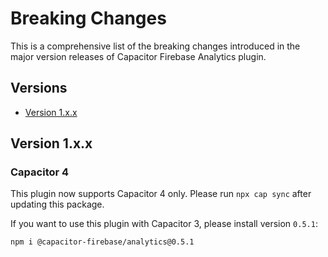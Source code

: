 # Breaking Changes

This is a comprehensive list of the breaking changes introduced in the major version releases of Capacitor Firebase Analytics plugin.

## Versions

- [Version 1.x.x](#version-1xx)

## Version 1.x.x

### Capacitor 4

This plugin now supports Capacitor 4 only. Please run `npx cap sync` after updating this package.

If you want to use this plugin with Capacitor 3, please install version `0.5.1`:

```
npm i @capacitor-firebase/analytics@0.5.1
```
